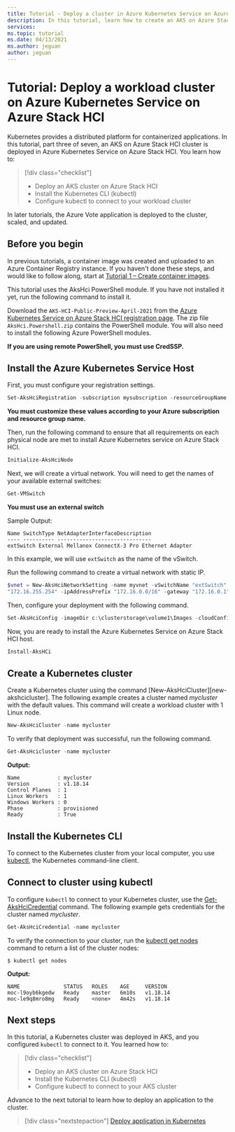 ```yaml
---
title: Tutorial - Deploy a cluster in Azure Kubernetes Service on Azure Stack HCI
description: In this tutorial, learn how to create an AKS on Azure Stack HCI cluster and to use kubectl to connect to the Kubernetes master node.
services: 
ms.topic: tutorial
ms.date: 04/13/2021
ms.author: jeguan
author: jeguan
---
```


# Tutorial: Deploy a workload cluster on Azure Kubernetes Service on Azure Stack HCI

Kubernetes provides a distributed platform for containerized applications. In this tutorial, part three of seven, an AKS on Azure Stack HCI cluster is deployed in Azure Kubernetes Service on Azure Stack HCI. You learn how to:

> [!div class="checklist"]
> * Deploy an AKS cluster on Azure Stack HCI 
> * Install the Kubernetes CLI (kubectl)
> * Configure kubectl to connect to your workload cluster

In later tutorials, the Azure Vote application is deployed to the cluster, scaled, and updated.

## Before you begin

In previous tutorials, a container image was created and uploaded to an Azure Container Registry instance. If you haven't done these steps, and would like to follow along, start at [Tutorial 1 – Create container images](tutorial-kubernetes-prepare-application.md).

This tutorial uses the AksHci PowerShell module. If you have not installed it yet, run the following command to install it.

Download the `AKS-HCI-Public-Preview-April-2021` from the [Azure Kubernetes Service on Azure Stack HCI registration page](https://aka.ms/AKS-HCI-Evaluate). The zip file `AksHci.Powershell.zip` contains the PowerShell module. You will also need to install the following Azure PowerShell modules.

**If you are using remote PowerShell, you must use CredSSP.** 

## Install the Azure Kubernetes Service Host

First, you must configure your registration settings.

```powershell
Set-AksHciRegistration -subscription mysubscription -resourceGroupName myresourcegroup
```

**You must customize these values according to your Azure subscription and resource group name.**

Then, run the following command to ensure that all requirements on each physical node are met to install Azure Kubernetes service on Azure Stack HCI.

```powershell
Initialize-AksHciNode
```

Next, we will create a virtual network. You will need to get the names of your available external switches:

```powershell
Get-VMSwitch
```

**You must use an external switch**

Sample Output:
```output
Name SwitchType NetAdapterInterfaceDescription
---- ---------- ------------------------------
extSwitch External Mellanox ConnectX-3 Pro Ethernet Adapter
```

In this example, we will use `extSwitch` as the name of the vSwitch.

Run the following command to create a virtual network with static IP.

```powershell
$vnet = New-AksHciNetworkSetting -name myvnet -vSwitchName "extSwitch" -macPoolName myMacPool -k8sNodeIpPoolStart "172.16.10.0" -k8sNodeIpPoolEnd "172.16.10.255" -vipPoolStart "172.16.255.0" -vipPoolEnd
"172.16.255.254" -ipAddressPrefix "172.16.0.0/16" -gateway "172.16.0.1" -dnsServers "172.16.0.1" -vlanId 9
```

Then, configure your deployment with the following command.

```powershell
Set-AksHciConfig -imageDir c:\clusterstorage\volume1\Images -cloudConfigLocation c:\clusterstorage\volume1\Config -vnet $vnet -enableDiagnosticData -cloudservicecidr "172.16.10.10/16" 
```

Now, you are ready to install the Azure Kubernetes Service on Azure Stack HCI host.

```powershell
Install-AksHCi
```

## Create a Kubernetes cluster

Create a Kubernetes cluster using the command [New-AksHciCluster][new-akshcicluster]. The following example creates a cluster named *mycluster* with the default values. This command will create a workload cluster with 1 Linux node.

```powershell
New-AksHciCluster -name mycluster
```

To verify that deployment was successful, run the following command.

```powershell
Get-AksHcicluster -name mycluster
```

**Output:**
```
Name            : mycluster
Version         : v1.18.14
Control Planes  : 1
Linux Workers   : 1
Windows Workers : 0
Phase           : provisioned
Ready           : True

```

## Install the Kubernetes CLI

To connect to the Kubernetes cluster from your local computer, you use [kubectl][kubectl], the Kubernetes command-line client.


## Connect to cluster using kubectl

To configure `kubectl` to connect to your Kubernetes cluster, use the [Get-AksHciCredential](get-akshcicredential.md) command. The following example gets credentials for the cluster named *mycluster*.

```powershell
Get-AksHciCredential -name mycluster
```

To verify the connection to your cluster, run the [kubectl get nodes][kubectl-get] command to return a list of the cluster nodes:

```
$ kubectl get nodes
```

**Output:**
```
NAME              STATUS   ROLES    AGE     VERSION
moc-l9oyb6kgedw   Ready    master   6m10s   v1.18.14
moc-le9q8mro8mg   Ready    <none>   4m42s   v1.18.14
```

## Next steps

In this tutorial, a Kubernetes cluster was deployed in AKS, and you configured `kubectl` to connect to it. You learned how to:

> [!div class="checklist"]
> * Deploy an AKS cluster on Azure Stack HCI
> * Install the Kubernetes CLI (kubectl)
> * Configure kubectl to connect to your AKS cluster

Advance to the next tutorial to learn how to deploy an application to the cluster.

> [!div class="nextstepaction"]
> [Deploy application in Kubernetes](tutorial-kubernetes-deploy-application.md)

<!-- LINKS - external -->
[kubectl]: https://kubernetes.io/docs/user-guide/kubectl/
[kubectl-get]: https://kubernetes.io/docs/reference/generated/kubectl/kubectl-commands#get

<!-- LINKS - internal -->

